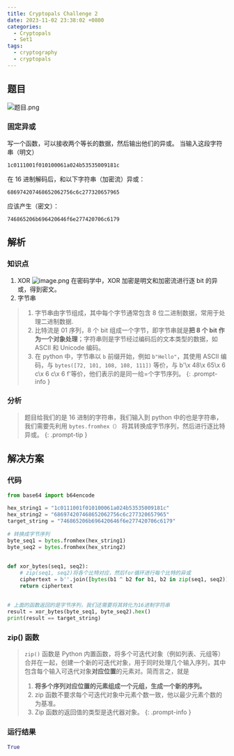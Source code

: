 ```yaml
---
title: Cryptopals Challenge 2
date: 2023-11-02 23:38:02 +0800
categories:
  - Cryptopals
  - Set1
tags:
  - cryptography
  - cryptopals
---
```


## 题目
![题目.png](https://note-for-zephyrryan.oss-cn-beijing.aliyuncs.com/obsidian_picture/%E9%A2%98%E7%9B%AE.png)

### 固定异或
写一个函数，可以接收两个等长的数据，然后输出他们的异或。
当输入这段字符串（明文）
```
1c0111001f010100061a024b53535009181c
```
在 16 进制解码后，和以下字符串（加密流）异或：
```
686974207468652062756c6c277320657965
```
应该产生（密文）：
```
746865206b696420646f6e277420706c6179
```
## 解析

### 知识点
1. XOR
![image.png](https://note-for-zephyrryan.oss-cn-beijing.aliyuncs.com/obsidian_picture/202311072347697.png)
在密码学中，XOR 加密是明文和加密流进行逐 bit 的异或，得到密文。
2. 字节串
>1) 字节串由字节组成，其中每个字节通常包含 8 位二进制数据，常用于处理二进制数据.
>2) 比特流是 01 序列，8 个 bit 组成一个字节，即字节串就是**把 8 个 bit 作为一个对象处理**；字符串则是字节经过编码后的文本类型的数据，如 ASCII 和 Unicode 编码。
>3) 在 python 中，字节串以 `b` 前缀开始，例如 `b"Hello"`，其使用 ASCII 编码，与 `bytes([72, 101, 108, 108, 111])` 等价，与 b'\x 48\x 65\x 6 c\x 6 c\x 6 f'等价，他们表示的是同一给=个字节序列。
{: .prompt-info }

### 分析
> 题目给我们的是 16 进制的字符串，我们输入到 python 中的也是字符串，我们需要先利用 `bytes.fromhex（）` 将其转换成字节序列，然后进行逐比特异或。
{: .prompt-tip }


## 解决方案

### 代码

```python
from base64 import b64encode  
  
hex_string1 = "1c0111001f010100061a024b53535009181c"  
hex_string2 = "686974207468652062756c6c277320657965"  
target_string = "746865206b696420646f6e277420706c6179"  
  
# 转换成字节序列  
byte_seq1 = bytes.fromhex(hex_string1)  
byte_seq2 = bytes.fromhex(hex_string2)  
  
  
def xor_bytes(seq1, seq2):  
    # zip(seq1, seq2)将各个比特对应，然后for循环进行每个比特的异或  
    ciphertext = b''.join([bytes(b1 ^ b2 for b1, b2 in zip(seq1, seq2))])  
    return ciphertext  
  
  
# 上面的函数返回的是字节序列，我们还需要将其转化为16进制字符串  
result = xor_bytes(byte_seq1, byte_seq2).hex()  
print(result == target_string)
```
### zip() 函数
> `zip()` 函数是 Python 内置函数，将多个可迭代对象（例如列表、元组等）合并在一起，创建一个新的可迭代对象，用于同时处理几个输入序列，其中包含每个输入可迭代对象**对应位置**的元素对。简而言之，就是
> 1. **将多个序列对应位置的元素组成一个元组，生成一个新的序列。**
> 2. zip 函数不要求每个可迭代对象中元素个数一致，他以最少元素个数的为基准。
> 3. Zip 函数的返回值的类型是迭代器对象。
{: .prompt-info }
### 运行结果

```python
True
```